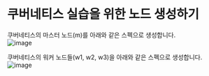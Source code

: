 # 쿠버네티스 실습을 위한 노드 생성하기

쿠버네티스의 마스터 노드(m)를 아래와 같은 스펙으로 생성합니다.   
![image](https://user-images.githubusercontent.com/43658658/151119906-b41807b4-e317-457c-b752-e5c726cdedd4.png)

쿠버네티스의 워커 노드들(w1, w2, w3)을 아래와 같은 스펙으로 생성합니다.   
![image](https://user-images.githubusercontent.com/43658658/151121776-d476d334-ec38-4b7a-aaee-8bd77add382d.png)

